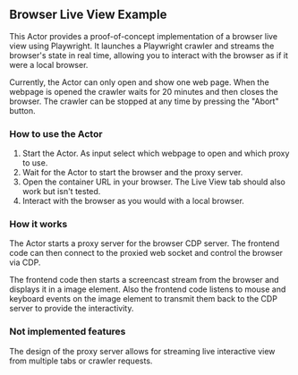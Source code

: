 ## Browser Live View Example
This Actor provides a proof-of-concept implementation of a browser live view using Playwright. It launches a Playwright crawler and streams the browser's state in real time, allowing you to interact with the browser as if it were a local browser.

Currently, the Actor can only open and show one web page. When the webpage is opened the crawler waits for 20 minutes and then closes the browser. The crawler can be stopped at any time by pressing the "Abort" button.

### How to use the Actor
1. Start the Actor. As input select which webpage to open and which proxy to use.
2. Wait for the Actor to start the browser and the proxy server.
3. Open the container URL in your browser. The Live View tab should also work but isn't tested.
4. Interact with the browser as you would with a local browser.

### How it works
The Actor starts a proxy server for the browser CDP server. The frontend code can then connect to the proxied web socket and control the browser via CDP.

The frontend code then starts a screencast stream from the browser and displays it in a image element. Also the frontend code listens to mouse and keyboard events on the image element to transmit them back to the CDP server to provide the interactivity.

### Not implemented features
The design of the proxy server allows for streaming live interactive view from multiple tabs or crawler requests.

